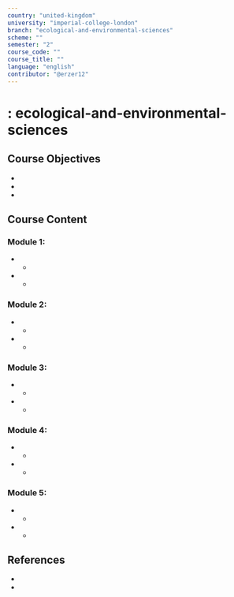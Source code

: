 ```yaml
---
country: "united-kingdom"
university: "imperial-college-london"
branch: "ecological-and-environmental-sciences"
scheme: ""
semester: "2"
course_code: ""
course_title: ""
language: "english"
contributor: "@erzer12"
---
```

# : ecological-and-environmental-sciences

## Course Objectives
* 
* 
* 

## Course Content
### Module 1: 
* 
  - 
* 
  - 

### Module 2: 
* 
  - 
* 
  - 

### Module 3: 
* 
  - 
* 
  - 

### Module 4: 
* 
  - 
* 
  - 

### Module 5: 
* 
  - 
* 
  - 

## References
* 
* 
